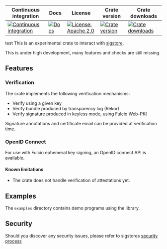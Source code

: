 Continuous integration | Docs | License | Crate version | Crate downloads
 ----------------------|------|---------|---------------|-----------------
 [![Continuous integration](https://github.com/sigstore/sigstore-rs/actions/workflows/tests.yml/badge.svg)](https://github.com/sigstore/sigstore-rs/actions/workflows/tests.yml) | [![Docs](https://img.shields.io/badge/docs-%20-blue)](https://docs.rs/sigstore/latest/sigstore) |  [![License: Apache 2.0](https://img.shields.io/badge/License-Apache2.0-brightgreen.svg)](https://opensource.org/licenses/Apache-2.0) | [![Crate version](https://img.shields.io/crates/v/sigstore?style=flat-square)](https://crates.io/crates/sigstore) | [![Crate downloads](https://img.shields.io/crates/d/sigstore?style=flat-square)](https://crates.io/crates/sigstore)

test
This is an experimental crate to interact with [sigstore](https://sigstore.dev/).

This is under high development, many features and checks are still missing.

## Features

### Verification

The crate implements the following verification mechanisms:

  * Verify using a given key
  * Verify bundle produced by transparency log (Rekor)
  * Verify signature produced in keyless mode, using Fulcio Web-PKI

Signature annotations and certificate email can be provided at verification time.

### OpenID Connect

For use with Fulcio ephemeral key signing, an OpenID connect API is available.

#### Known limitations

* The crate does not handle verification of attestations yet.

## Examples

The `examples` directory contains demo programs using the library.

## Security

Should you discover any security issues, please refer to sigstores [security
process](https://github.com/sigstore/community/security/policy)
